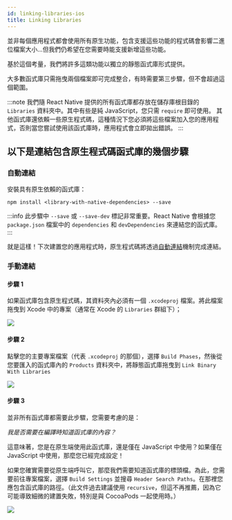 ```yaml
---
id: linking-libraries-ios
title: Linking Libraries
---
```


並非每個應用程式都會使用所有原生功能，包含支援這些功能的程式碼會影響二進位檔案大小...但我們仍希望在您需要時能支援新增這些功能。

基於這個考量，我們將許多這類功能以獨立的靜態函式庫形式提供。

大多數函式庫只需拖曳兩個檔案即可完成整合，有時需要第三步驟，但不會超過這個範圍。

:::note
我們隨 React Native 提供的所有函式庫都存放在儲存庫根目錄的 `Libraries` 資料夾中。其中有些是純 JavaScript，您只需 `require` 即可使用。
其他函式庫還依賴一些原生程式碼，這種情況下您必須將這些檔案加入您的應用程式，否則當您嘗試使用該函式庫時，應用程式會立即拋出錯誤。
:::

## 以下是連結包含原生程式碼函式庫的幾個步驟

### 自動連結

安裝具有原生依賴的函式庫：

```shell
npm install <library-with-native-dependencies> --save
```

:::info
此步驟中 `--save` 或 `--save-dev` 標記非常重要。React Native 會根據您 `package.json` 檔案中的 `dependencies` 和 `devDependencies` 來連結您的函式庫。
:::

就是這樣！下次建置您的應用程式時，原生程式碼將透過[自動連結](https://github.com/react-native-community/cli/blob/main/docs/autolinking.md)機制完成連結。

### 手動連結

#### 步驟 1

如果函式庫包含原生程式碼，其資料夾內必須有一個 `.xcodeproj` 檔案。將此檔案拖曳到 Xcode 中的專案（通常在 Xcode 的 `Libraries` 群組下）；

![](/docs/assets/AddToLibraries.png)

#### 步驟 2

點擊您的主要專案檔案（代表 `.xcodeproj` 的那個），選擇 `Build Phases`，然後從您要匯入的函式庫內的 `Products` 資料夾中，將靜態函式庫拖曳到 `Link Binary With Libraries`

![](/docs/assets/AddToBuildPhases.png)

#### 步驟 3

並非所有函式庫都需要此步驟，您需要考慮的是：

_我是否需要在編譯時知道函式庫的內容？_

這意味著，您是在原生端使用此函式庫，還是僅在 JavaScript 中使用？如果僅在 JavaScript 中使用，那麼您已經完成設定！

如果您確實需要從原生端呼叫它，那麼我們需要知道函式庫的標頭檔。為此，您需要前往專案檔案，選擇 `Build Settings` 並搜尋 `Header Search Paths`。在那裡您應包含函式庫的路徑。（此文件過去建議使用 `recursive`，但這不再推薦，因為它可能導致細微的建置失敗，特別是與 CocoaPods 一起使用時。）

![](/docs/assets/AddToSearchPaths.png)